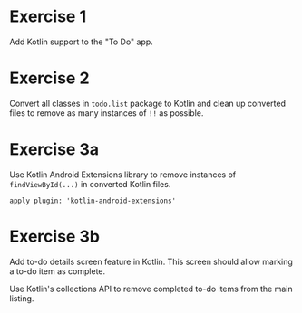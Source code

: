 # Exercise 1
Add Kotlin support to the "To Do" app.

# Exercise 2
Convert all classes in `todo.list` package to Kotlin and clean up converted files to remove as many instances of `!!` as possible.

# Exercise 3a
Use Kotlin Android Extensions library to remove instances of `findViewById(...)` in converted Kotlin files.

```
apply plugin: 'kotlin-android-extensions'
```

# Exercise 3b
Add to-do details screen feature in Kotlin.  This screen should allow marking a to-do item as complete.

Use Kotlin's collections API to remove completed to-do items from the main listing.
